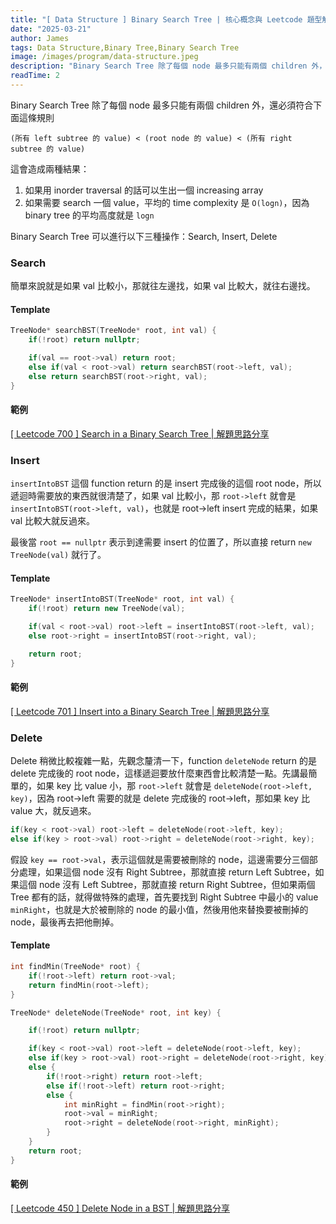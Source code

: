 ```yaml
---
title: "[ Data Structure ] Binary Search Tree | 核心概念與 Leetcode 題型解析"
date: "2025-03-21"
author: James
tags: Data Structure,Binary Tree,Binary Search Tree
image: /images/program/data-structure.jpeg
description: "Binary Search Tree 除了每個 node 最多只能有兩個 children 外，還必須符合下面這條規則"
readTime: 2
---
```


Binary Search Tree 除了每個 node 最多只能有兩個 children 外，還必須符合下面這條規則

```
(所有 left subtree 的 value) < (root node 的 value) < (所有 right subtree 的 value)
```

這會造成兩種結果：
1. 如果用 inorder traversal 的話可以生出一個 increasing array
2. 如果需要 search 一個 value，平均的 time complexity 是 `O(logn)`，因為 binary tree 的平均高度就是 `logn`

Binary Search Tree 可以進行以下三種操作：Search, Insert, Delete

### **Search**

簡單來說就是如果 val 比較小，那就往左邊找，如果 val 比較大，就往右邊找。

#### **Template**

```cpp
TreeNode* searchBST(TreeNode* root, int val) {
    if(!root) return nullptr;

    if(val == root->val) return root;
    else if(val < root->val) return searchBST(root->left, val);
    else return searchBST(root->right, val);
}
```

#### **範例**

[[ Leetcode 700 ] Search in a Binary Search Tree | 解題思路分享](https://jamesblogger.com/leetcode/articles/leetcode-700/)

### **Insert**

`insertIntoBST` 這個 function return 的是 insert 完成後的這個 root node，所以遞迴時需要放的東西就很清楚了，如果 val 比較小，那 `root->left` 就會是 `insertIntoBST(root->left, val)`，也就是 root->left insert 完成的結果，如果 val 比較大就反過來。

最後當 `root == nullptr` 表示到達需要 insert 的位置了，所以直接 return `new TreeNode(val)` 就行了。

#### **Template**

```cpp
TreeNode* insertIntoBST(TreeNode* root, int val) {
    if(!root) return new TreeNode(val);

    if(val < root->val) root->left = insertIntoBST(root->left, val);
    else root->right = insertIntoBST(root->right, val);

    return root;
}
```

#### **範例**

[[ Leetcode 701 ] Insert into a Binary Search Tree | 解題思路分享](https://jamesblogger.com/leetcode/articles/leetcode-701/)

### **Delete**

Delete 稍微比較複雜一點，先觀念釐清一下，function `deleteNode` return 的是 delete 完成後的 root node，這樣遞迴要放什麼東西會比較清楚一點。先講最簡單的，如果 key 比 value 小，那 `root->left` 就會是 `deleteNode(root->left, key)`，因為 root->left 需要的就是 delete 完成後的 root->left，那如果 key 比 value 大，就反過來。

```cpp
if(key < root->val) root->left = deleteNode(root->left, key);
else if(key > root->val) root->right = deleteNode(root->right, key);
```

假設 `key == root->val`，表示這個就是需要被刪除的 node，這邊需要分三個部分處理，如果這個 node 沒有 Right Subtree，那就直接 return Left Subtree，如果這個 node 沒有 Left Subtree，那就直接 return Right Subtree，但如果兩個 Tree 都有的話，就得做特殊的處理，首先要找到 Right Subtree 中最小的 value `minRight`，也就是大於被刪除的 node 的最小值，然後用他來替換要被刪掉的 node，最後再去把他刪掉。

#### **Template**

```cpp
int findMin(TreeNode* root) {
    if(!root->left) return root->val;
    return findMin(root->left);
}

TreeNode* deleteNode(TreeNode* root, int key) {

    if(!root) return nullptr;

    if(key < root->val) root->left = deleteNode(root->left, key);
    else if(key > root->val) root->right = deleteNode(root->right, key);
    else {
        if(!root->right) return root->left;
        else if(!root->left) return root->right;
        else {
            int minRight = findMin(root->right);
            root->val = minRight;
            root->right = deleteNode(root->right, minRight);
        }
    }
    return root;
}
```

#### **範例** 

[[ Leetcode 450 ] Delete Node in a BST | 解題思路分享](https://jamesblogger.com/leetcode/articles/leetcode-450/)

